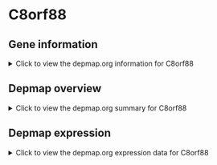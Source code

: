 <h1>C8orf88</h1>

<h2>Gene information</h2>
<details>
  <summary>Click to view the depmap.org information for C8orf88</summary>
  <iframe src="https://depmap.org/portal/gene/C8orf88?tab=about" style="border:none;width:100%;height:800px"></iframe>
</details>

<h2>Depmap overview</h2>
<details>
  <summary>Click to view the depmap.org summary for C8orf88</summary>
  <iframe src="https://depmap.org/portal/gene/C8orf88?tab=overview" style="border:none;width:100%;height:800px"></iframe>
</details>

<h2>Depmap expression</h2>
<details>
  <summary>Click to view the depmap.org expression data for C8orf88</summary>
  <iframe src="https://depmap.org/portal/gene/C8orf88?tab=characterization" style="border:none;width:100%;height:800px"></iframe>
</details>


<!--
<h2>Reactome Pathway diagram</h2>
PNAME
-->


